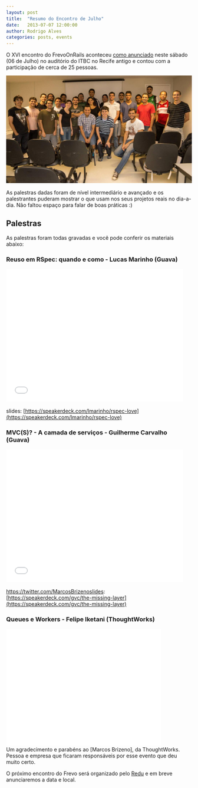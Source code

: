 ```yaml
---
layout: post
title:  "Resumo do Encontro de Julho"
date:   2013-07-07 12:00:00
author: Rodrigo Alves
categories: posts, events
---
```


O XVI encontro do FrevoOnRails aconteceu [como anunciado] neste sábado (06 de Julho) no auditório do ITBC no Recife antigo e contou com a participação de cerca de 25 pessoas.

![Participantes do XVI encontro do FrevoOnRails](/images/xvi-frevo-foto.jpg)

As palestras dadas foram de nível intermediário e avançado e os palestrantes puderam mostrar o que usam nos seus projetos reais no dia-a-dia. Não faltou espaço para falar de boas práticas :)

## Palestras

As palestras foram todas gravadas e você pode conferir os materiais abaixo:

### Reuso em RSpec: quando e como - Lucas Marinho (Guava)

<iframe width="480" height="360" src="//www.youtube.com/embed/yfK9VxjXSWM" frameborder="0" >  </iframe>

slides: [https://speakerdeck.com/lmarinho/rspec-love](https://speakerdeck.com/lmarinho/rspec-love)

### MVC(S)? - A camada de serviços - Guilherme Carvalho (Guava)

<iframe width="480" height="360" src="//www.youtube.com/embed/8kU8C16SheI" frameborder="0" >           </iframe>

https://twitter.com/MarcosBrizenoslides: [https://speakerdeck.com/gvc/the-missing-layer](https://speakerdeck.com/gvc/the-missing-layer)

### Queues e Workers - Felipe Iketani (ThoughtWorks)

<iframe width="420" height="315" src="//www.youtube.com/embed/M4nCayrcmnU" frameborder="0" >   </iframe>

<br>
Um agradecimento e parabéns ao [Marcos Brizeno], da ThoughtWorks. Pessoa e empresa que ficaram responsáveis por esse evento que deu muito certo.

O próximo encontro do Frevo será organizado pelo [Redu] e em breve anunciaremos a data e local.

[como anunciado]: http://frevoonrails.com.br/blog/2013/06/20/encontro-de-julho/
[Marcos Brizeno]: https://twitter.com/MarcosBrizeno
[Redu]: http://redu.com.br/
